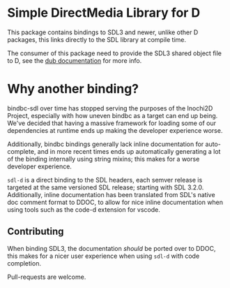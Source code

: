 # Simple DirectMedia Library for D

This package contains bindings to SDL3 and newer, unlike other D packages, this links directly to the SDL library at compile time.

The consumer of this package need to provide the SDL3 shared object file to D, see the [dub documentation](https://dub.pm) for more info.

# Why another binding?
bindbc-sdl over time has stopped serving the purposes of the Inochi2D Project, especially with how uneven bindbc as a target can end up being.
We've decided that having a massive framework for loading some of our dependencies at runtime ends up making the developer experience worse.

Additionally, bindbc bindings generally lack inline documentation for auto-complete, and in more recent times ends up automatically generating
a lot of the binding internally using string mixins; this makes for a worse developer experience.

`sdl-d` is a direct binding to the SDL headers, each semver release is targeted at the same versioned SDL release; starting with SDL 3.2.0.
Additionally, inline documentation has been translated from SDL's native doc comment format to DDOC, to allow for nice inline documentation when using
tools such as the code-d extension for vscode.

## Contributing
When binding SDL3, the documentation *should* be ported over to DDOC, this makes for a nicer user experience when using
`sdl-d` with code completion.

Pull-requests are welcome.